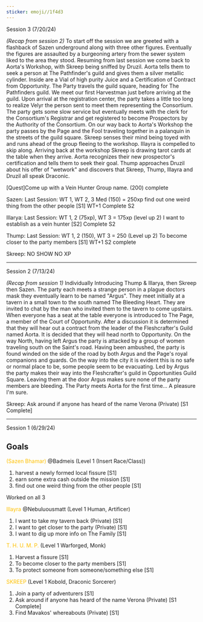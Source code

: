 ```yaml
---
sticker: emoji//1f4d3
---
```

Session 3 (7/20/24)

*(Recap from session 2)* 
To start off the session we are greeted with a flashback of Sazen underground along with three other figures. Eventually the figures are assaulted by a burgeoning artery from the sewer system liked to the area they stood.
Resuming from last session we come back to Aorta's Workshop, with Skreep being sniffed by Druzil. 
Aorta tells them to seek a person at The Pathfinder's guild and gives them a silver metallic cylinder. Inside are a Vial of high purity Juice and a Certification of Contract from Opportunity. 
The Party travels the guild square, heading for The Pathfinders guild. 
We meet our first Harvestman just before arriving at the guild.
Upon arrival at the registration center, the party takes a little too long to realize Velyr the person sent to meet them representing the Consortium. 
The party gets some slow service but eventually meets with the clerk for the Consortium's Registrar and get registered to become Prospectors by the Authority of the Consortium. 
On our way back to Aorta's Workshop the party passes by the Page and the Fool traveling together in a palanquin in the streets of the guild square. Skreep senses their mind being toyed with and runs ahead of the group fleeing to the workshop. Illayra is compelled to skip along. 
Arriving back at the workshop Skreep is drawing tarot cards at the table when they arrive. 
Aorta recognizes their new prospector's certification and tells them to seek their goal. 
Thump approaches Druzil about his offer of "wetwork" and discovers that Skreep, Thump, Illayra and Druzil all speak Draconic. 



[Quest]Come up with a Vein Hunter Group name. (200) complete

Sazen: 
Last Session: WT 1, WT 2, 3 Med (150) = 250xp 
find out one weird thing from the other people [S1] WT+1 Complete S2

Illarya: 
Last Session: WT 1, 2 (75xp), WT 3 = 175xp (level up 2)
I want to establish as a vein hunter [S2] Complete S2

Thump: 
Last Session: WT 1, 2 (150), WT 3 = 250 (Level up 2)
To become closer to the party members [S1] WT+1 S2 complete

Skreep: NO SHOW NO XP 

---


Session 2 (7/13/24)

*(Recap from session 1)* 
Individually Introducing Thump & Illarya, then Skreep then Sazen. The party each meets a strange person in a plague doctors mask they eventually learn to be named "Argus". They meet initially at a tavern in a small town to the south named The Bleeding Heart. They are invited to chat by the man who invited them to the tavern to come upstairs. 
When everyone has a seat at the table everyone is introduced to The Page, a member of the Court of Opportunity. After a discussion it is determined that they will hear out a contract from the leader of the Fleshcrafter's Guild named Aorta. It is decided that they will head north to Opportunity. 
On the way North, having left Argus the party is attacked by a group of women traveling south on the Saint's road. Having been ambushed, the party is found winded on the side of the road by both Argus and the Page's royal companions and guards. 
On the way into the city it is evident this is no safe or normal place to be, some people seem to be evacuating. 
Led by Argus the party makes their way into the Fleshcrafter's guild in Opportunities Guild Square. 
Leaving them at the door Argus makes sure none of the party members are bleeding. 
The Party meets Aorta for the first time... A pleasure I'm sure.

Skreep: 
Ask around if anyone has heard of the name Verona (Private) [S1 Complete] 


---
Session 1 (6/29/24)
## Goals
<span style="color:#ffc000">(Sazen Bhamar)</span> @Badmeis (Level 1 (Insert Race/Class))
1. harvest a newly formed local fissure [S1]
2. earn some extra cash outside the mission [S1]
3. find out one weird thing from the other people [S1]

Worked on all 3

<span style="color:#ffc000">Illayra</span> @Nebuluousmatt (Level 1 Human, Artificer)
1. I want to take my tavern back (Private) [S1]
2. I want to get closer to the party (Private) [S1]
3. I want to dig up more info on The Family [S1]



<span style="color:#ffc000">T. H. U. M. P. </span>(Level 1 Warforged, Monk)
1. Harvest a fissure [S1]
2. To become closer to the party members [S1]
3. To protect someone from someone/something else [S1]



<span style="color:#ffc000">SKREEP</span> (Level 1 Kobold, Draconic Sorcerer)
1. Join a party of adventurers [S1]
2. Ask around if anyone has heard of the name Verona (Private) [S1 Complete] 
3. Find Mavakos' whereabouts (Private) [S1]